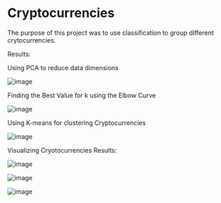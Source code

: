 # Cryptocurrencies

The purpose of this project was to use classification to group different crytocurrencies.

Results:

Using PCA to reduce data dimensions

![image](https://user-images.githubusercontent.com/86276329/146142500-187758c2-035e-47d0-aaae-7f273a693edc.png)

Finding the Best Value for k using the Elbow Curve

![image](https://user-images.githubusercontent.com/86276329/146143017-3f7d26fc-e4e0-4574-9dc0-294ebe7047c7.png)

Using K-means for  clustering Cryptocurrencies

![image](https://user-images.githubusercontent.com/86276329/146142758-f34a2999-b53f-4bea-bb74-a949cae4da70.png)

 Visualizing  Cryotocurrencies Results:
 
![image](https://user-images.githubusercontent.com/86276329/146143413-b79c72a7-4f62-4165-bda7-f16a2a0197ef.png)

![image](https://user-images.githubusercontent.com/86276329/146143706-fa905aa3-0b29-4795-8266-ace840aa47f4.png)

![image](https://user-images.githubusercontent.com/86276329/146143532-29135589-82c3-46c2-8f7c-c3df85804fae.png)

